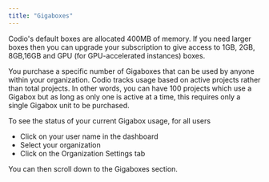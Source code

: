 ```yaml
---
title: "Gigaboxes"
---
```


Codio's default boxes are allocated 400MB of memory. If you need larger boxes then you can upgrade your subscription to give access to 1GB, 2GB, 8GB,16GB and GPU (for GPU-accelerated instances) boxes.

You purchase a specific number of Gigaboxes that can be used by anyone within your organization. Codio tracks usage based on active projects rather than total projects. In other words, you can have 100 projects which use a Gigabox but as long as only one is active at a time, this requires only a single Gigabox unit to be purchased.

To see the status of your current Gigabox usage, for all users

- Click on your user name in the dashboard
- Select your organization 
- Click on the Organization Settings tab

You can then scroll down to the Gigaboxes section.